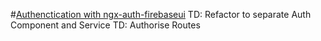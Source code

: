 #[Authenctication with ngx-auth-firebaseui](https://github.com/AnthonyNahas/ngx-auth-firebaseui)
TD: Refactor to separate Auth Component and Service
TD: Authorise Routes
